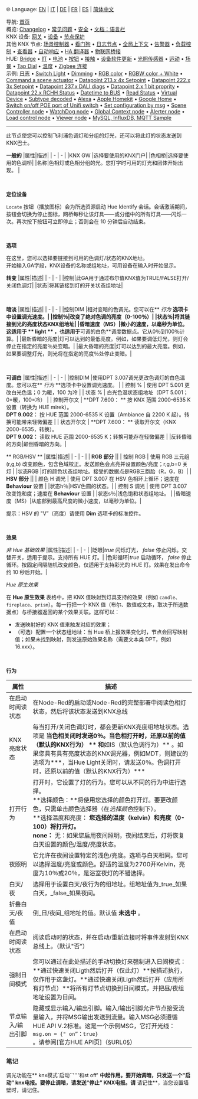 🌐 Language: [EN](/node-red-contrib-knx-ultimate/wiki/HUE+Light) | [IT](/node-red-contrib-knx-ultimate/wiki/it-HUE+Light) | [DE](/node-red-contrib-knx-ultimate/wiki/de-HUE+Light) | [FR](/node-red-contrib-knx-ultimate/wiki/fr-HUE+Light) | [ES](/node-red-contrib-knx-ultimate/wiki/es-HUE+Light) | [简体中文](/node-red-contrib-knx-ultimate/wiki/zh-CN-HUE+Light)

<!-- NAV START -->
导航: [首页](https://supergiovane.github.io/node-red-contrib-knx-ultimate/wiki/zh-CN-Home)  
概览: [Changelog](https://github.com/Supergiovane/node-red-contrib-knx-ultimate/blob/master/CHANGELOG.md) • [常见问题](https://supergiovane.github.io/node-red-contrib-knx-ultimate/wiki/zh-CN-FAQ-Troubleshoot) • [安全](https://supergiovane.github.io/node-red-contrib-knx-ultimate/wiki/zh-CN-SECURITY) • [文档：语言栏](https://supergiovane.github.io/node-red-contrib-knx-ultimate/wiki/zh-CN-Docs-Language-Bar)  
KNX 设备: [网关](https://supergiovane.github.io/node-red-contrib-knx-ultimate/wiki/zh-CN-Gateway-configuration) • [设备](https://supergiovane.github.io/node-red-contrib-knx-ultimate/wiki/zh-CN-Device) • [节点保护](https://supergiovane.github.io/node-red-contrib-knx-ultimate/wiki/zh-CN-Protections)  
其他 KNX 节点: [场景控制器](https://supergiovane.github.io/node-red-contrib-knx-ultimate/wiki/zh-CN-SceneController-Configuration) • [看门狗](https://supergiovane.github.io/node-red-contrib-knx-ultimate/wiki/zh-CN-WatchDog-Configuration) • [日志节点](https://supergiovane.github.io/node-red-contrib-knx-ultimate/wiki/zh-CN-Logger-Configuration) • [全局上下文](https://supergiovane.github.io/node-red-contrib-knx-ultimate/wiki/zh-CN-GlobalVariable) • [告警器](https://supergiovane.github.io/node-red-contrib-knx-ultimate/wiki/zh-CN-Alerter-Configuration) • [负载控制](https://supergiovane.github.io/node-red-contrib-knx-ultimate/wiki/zh-CN-LoadControl-Configuration) • [查看器](https://supergiovane.github.io/node-red-contrib-knx-ultimate/wiki/zh-CN-knxUltimateViewer) • [自动响应](https://supergiovane.github.io/node-red-contrib-knx-ultimate/wiki/zh-CN-KNXAutoResponder) • [HA 翻译器](https://supergiovane.github.io/node-red-contrib-knx-ultimate/wiki/zh-CN-HATranslator) • [物联网桥接](https://supergiovane.github.io/node-red-contrib-knx-ultimate/wiki/zh-CN-IoT-Bridge-Configuration)  
HUE: [Bridge](https://supergiovane.github.io/node-red-contrib-knx-ultimate/wiki/zh-CN-HUE+Bridge+configuration) • [灯](https://supergiovane.github.io/node-red-contrib-knx-ultimate/wiki/zh-CN-HUE+Light) • [电池](https://supergiovane.github.io/node-red-contrib-knx-ultimate/wiki/zh-CN-HUE+Battery) • [按钮](https://supergiovane.github.io/node-red-contrib-knx-ultimate/wiki/zh-CN-HUE+Button) • [接触](https://supergiovane.github.io/node-red-contrib-knx-ultimate/wiki/zh-CN-HUE+Contact+sensor) • [设备软件更新](https://supergiovane.github.io/node-red-contrib-knx-ultimate/wiki/zh-CN-HUE+Device+software+update) • [光照传感器](https://supergiovane.github.io/node-red-contrib-knx-ultimate/wiki/zh-CN-HUE+Light+sensor) • [运动](https://supergiovane.github.io/node-red-contrib-knx-ultimate/wiki/zh-CN-HUE+Motion) • [场景](https://supergiovane.github.io/node-red-contrib-knx-ultimate/wiki/zh-CN-HUE+Scene) • [Tap Dial](https://supergiovane.github.io/node-red-contrib-knx-ultimate/wiki/zh-CN-HUE+Tapdial) • [温度](https://supergiovane.github.io/node-red-contrib-knx-ultimate/wiki/zh-CN-HUE+Temperature+sensor) • [Zigbee 连接](https://supergiovane.github.io/node-red-contrib-knx-ultimate/wiki/zh-CN-HUE+Zigbee+connectivity)  
示例: [日志](https://supergiovane.github.io/node-red-contrib-knx-ultimate/wiki/zh-CN-Logger-Sample) • [Switch Light](https://supergiovane.github.io/node-red-contrib-knx-ultimate/wiki/-Sample---Switch-light) • [Dimming](https://supergiovane.github.io/node-red-contrib-knx-ultimate/wiki/-Sample---Dimming) • [RGB color](https://supergiovane.github.io/node-red-contrib-knx-ultimate/wiki/-Sample---RGB-Color) • [RGBW color + White](https://supergiovane.github.io/node-red-contrib-knx-ultimate/wiki/-Sample---RGBW-Color-plus-White) • [Command a scene actuator](https://supergiovane.github.io/node-red-contrib-knx-ultimate/wiki/-Sample---Control-a-scene-actuator) • [Datapoint 213.x 4x Setpoint](https://supergiovane.github.io/node-red-contrib-knx-ultimate/wiki/-Sample---DPT213) • [Datapoint 222.x 3x Setpoint](https://supergiovane.github.io/node-red-contrib-knx-ultimate/wiki/-Sample---DPT222) • [Datapoint 237.x DALI diags](https://supergiovane.github.io/node-red-contrib-knx-ultimate/wiki/-Sample---DPT237) • [Datapoint 2.x 1 bit proprity](https://supergiovane.github.io/node-red-contrib-knx-ultimate/wiki/-Sample---DPT2) • [Datapoint 22.x RCHH Status](https://supergiovane.github.io/node-red-contrib-knx-ultimate/wiki/-Sample---DPT22) • [Datetime to BUS](https://supergiovane.github.io/node-red-contrib-knx-ultimate/wiki/-Sample---DateTime-to-BUS) • [Read Status](https://supergiovane.github.io/node-red-contrib-knx-ultimate/wiki/-Sample---Read-value-from-Device) • [Virtual Device](https://supergiovane.github.io/node-red-contrib-knx-ultimate/wiki/-Sample---Virtual-Device) • [Subtype decoded](https://supergiovane.github.io/node-red-contrib-knx-ultimate/wiki/-Sample---Subtype) • [Alexa](https://supergiovane.github.io/node-red-contrib-knx-ultimate/wiki/-Sample---Alexa) • [Apple Homekit](https://supergiovane.github.io/node-red-contrib-knx-ultimate/wiki/-Sample---Apple-Homekit) • [Google Home](https://supergiovane.github.io/node-red-contrib-knx-ultimate/wiki/-Sample---Google-Assistant) • [Switch on/off POE port of Unifi switch](https://supergiovane.github.io/node-red-contrib-knx-ultimate/wiki/-Sample---UnifiPOE) • [Set configuration by msg](https://supergiovane.github.io/node-red-contrib-knx-ultimate/wiki/-Sample-setConfig) • [Scene Controller node](https://supergiovane.github.io/node-red-contrib-knx-ultimate/wiki/Sample-Scene-Node) • [WatchDog node](https://supergiovane.github.io/node-red-contrib-knx-ultimate/wiki/-Sample---WatchDog) • [Global Context node](https://supergiovane.github.io/node-red-contrib-knx-ultimate/wiki/SampleGlobalContextNode) • [Alerter node](https://supergiovane.github.io/node-red-contrib-knx-ultimate/wiki/SampleAlerter) • [Load control node](https://supergiovane.github.io/node-red-contrib-knx-ultimate/wiki/SampleLoadControl) • [Viewer node](https://supergiovane.github.io/node-red-contrib-knx-ultimate/wiki/knxUltimateViewer) • [MySQL, InfluxDB, MQTT Sample](https://supergiovane.github.io/node-red-contrib-knx-ultimate/wiki/Sample-KNX2MQTT-KNX2MySQL-KNX2InfluxDB)
<!-- NAV END -->

---

<p>此节点使您可以控制飞利浦色调灯和分组的灯光，还可以将此灯的状态发送到KNX巴士。</p>

**一般的**
|属性|描述|
| - | - |
|KNX GW |选择要使用的KNX门户|
|色相桥|选择要使用的色调桥|
|名称|色相灯或色相分组的光。您打字时可用的灯光和团体开始出现。 |

<br/>

**定位设备**

`Locate` 按钮（播放图标）会为所选资源启动 Hue Identify 会话。会话激活期间，按钮会切换为停止图标，网桥每秒让该灯具——或分组中的所有灯具——闪烁一次。再次按下按钮可立即停止；否则会在 10 分钟后自动结束。

<br/>

**选项**

在这里，您可以选择要链接到可用的色调灯/状态的KNX地址。<br/>
开始输入GA字段，KNX设备的名称或组地址，可用设备在输入时开始显示。

**转变**
|属性|描述|
| - | - |
|控制|此GA用于通过布尔值KNX值为TRUE/FALSE打开/关闭色调灯|
|状态|将其链接到灯的开关状态组地址|

<br/>

**暗淡**
|属性|描述|
| - | - |
|控制DIM |相对变暗的色调光。您可以在\*\* _行为_ **选项卡中设置调光速度。|
|控制％|改变了绝对色调的亮度（0-100％）|
|状态％|将其链接到光的亮度状态KNX组地址|
|昏暗速度（MS）|微小的速度，以毫秒为单位。这适用于 ** light ** ，也适用于**可调的白色\*\*调度数据点。它从0％到100％计算。|
|最新昏暗的亮度|灯可以达到的最低亮度。例如，如果要调低灯光，则灯会停止在指定的亮度％处变暗。|
|最大昏暗的亮度|灯可以达到的最大亮度。例如，如果要调整灯光，则光将在指定的亮度％处停止变暗。|

<br/>

**可调白**
|属性|描述|
| - | - |
|控制DIM |使用DPT 3.007调光更改色调灯的白色温度。您可以在\*\* _行为_ \*\*选项卡中设置调光速度。 |
| 控制 % | 使用 DPT 5.001 更改白光色温；0 为暖，100 为冷 |
| 状态 % | 白光色温状态组地址（DPT 5.001；0=暖，100=冷） |
| 控制开尔文 | **DPT 7.600： ** 按 KNX 范围 2000-6535 K 设置（转换为 HUE mirek）。<br/>**DPT 9.002：** 按 HUE 范围 2000-6535 K 设置（Ambiance 自 2200 K 起）。转换可能带来轻微偏差 |
| 状态开尔文 | **DPT 7.600： ** 读取开尔文（KNX 2000-6535，转换）。<br/>**DPT 9.002：** 读取 HUE 范围 2000-6535 K；转换可能存在轻微偏差 |
|反转昏暗的方向|颠倒昏暗的方向。|
<br/>

\*\* RGB/HSV \*\*
|属性|描述|
| - | - |
| **RGB 部分** ||
| 控制 RGB | 使用 RGB 三元组 (r,g,b) 改变颜色，包含色域校正。发送颜色会点亮并设置颜色/亮度；r,g,b=0 关灯 |
|状态RGB |灯的颜色状态组地址。接受的数据点是RGB三胞胎（R，G，B）|
| **HSV 部分** ||
| 颜色 H 调光 | 使用 DPT 3.007 在 HSV 色相环上循环；速度在 **Behaviour** 设置 |
|状态h％|HSV色圆的状态。|
| 控制 S 调光 | 使用 DPT 3.007 改变饱和度；速度在 **Behaviour** 设置 |
|状态s％|浅色饱和状态组地址。 |
|昏暗速度（MS）|从底部到最高尺度的微小速度，以毫秒为单位。|

提示：HSV 的 "V”（亮度）请使用 **Dim** 选项卡的标准控件。

<br/>

**效果**

_非 Hue 基础效果_
|属性|描述|
| - | - |
|眨眼|_true_ 闪烁灯光， _false_ 停止闪烁。交替开关，适用于提示。支持所有 HUE 灯。|
|色彩循环|_true_ 启动循环， _false_ 停止循环。按固定间隔随机改变颜色，仅适用于支持彩光的 HUE 灯。效果在发出命令约 10 秒后开始。|

_Hue 原生效果_

在 **Hue 原生效果** 表格中，把 KNX 值映射到灯具支持的效果（例如 `candle`、`fireplace`、`prism`）。每一行把一个 KNX 值（布尔、数值或文本，取决于所选数据点）与桥接器返回的某个效果关联。这样可以：

- 发送映射好的 KNX 值来触发对应的效果；
- （可选）配置一个状态组地址：当 Hue 桥上报效果变化时，节点会回写映射值；如果未找到映射，则发送原始效果名称（需要文本类 DPT，例如 16.xxx）。

<br/>

**行为**

|属性|描述|
|----------------------------------------------------- |----------------------------------------------------------------------------------------------------------------------------------------------------------------------------------------------------------------------------------------------------------------------------------------------------------------------------------------------------------------------------------------------------------------------------------------------------------------------------------------------------|
|在启动时阅读状态|在Node-Red的启动或Node-Red的完整部署中阅读色相灯状态，然后将该状态发送到KNX总线|
|KNX亮度状态|每当打开/关闭色调灯时，都会更新KNX亮度组地址状态。选项是 **当色相关闭时发送0％。当色相打开时，还原以前的值（默认的KNX行为） ** 和**如IS（默认色调行为）** 。如果您具有具有亮度状态的KNX调光器，例如MDT，则建议的选项为\*\*\*，当Hue Light关闭时，请发送0％。色调打开时，还原以前的值（默认的KNX行为）\*\*\* |
|打开行为|打开时，它设置了灯的行为。您可以从不同的行为中进行选择。<br/> \*\*选择颜色：\*\*将使用您选择的颜色打开灯。要更改颜色，只需单击颜色选择器（&#x5728;_&#x9009;择颜&#x8272;_&#x63A7;制下）。<br/> \*\*选择温度和亮度： **您选择的温度（kelvin）和亮度（0-100）将打开灯。<br/> none：** 无：如果您启用夜间照明，夜间结束后，灯将恢复白天设置的颜色/温度/亮度状态。|
|夜照明|它允许在夜间设置特定的浅色/亮度。选项与白天相同。您可以选择温度/亮度或颜色。舒适的温度为2700开Kelvin，亮度为10％或20％，是浴室夜灯的不错选择。 |
|白天/夜|选择用于设置白天/夜行为的组地址。组地址值为\_true\_如果白天，\_false\_如果夜间。|
|折叠白天/夜值|倒\_日/夜间\_组地址的值。默认值 **未选中** 。|
|在启动时阅读状态|阅读启动时的状态，并在启动/重新连接时将事件发射到KNX总线上。（默认"否”）|
|强制日间模式|您可以通过在此处描述的手动切换灯来强制进入日间模式：\*\*通过快速关闭Ligth然后打开（仅此灯）\*\*按描述执行，仅作用于这盏灯。\*\*通过快速关闭Ligth然后打开（应用所有灯节点）\*\*将所有灯节点切换到日间模式，并把昼/夜组地址设置为日间。|
|节点输入/输出引脚|隐藏或显示输入/输出引脚。输入/输出引脚允许节点接受流量输入，并将MSG输出发送到流量。输入MSG必须遵循HUE API V.2标准。这是一个示例MSG，它打开光线：<code> msg.on = {" on”：true} </code>。请参阅\[官方HUE API页]（§URL0§）|

### 笔记

调光功能在\*\* knx模式\`启动\`\`''''和st off' **中起作用。要开始调暗，只发送一个"启动” knx电报。要停止调暗，请发送"停止” KNX电报。请** 请记住\*\*，当您设置墙壁时，请记住。

<br/>

<br/>

